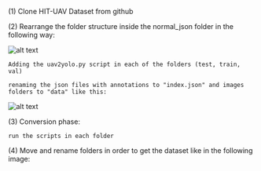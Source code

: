 (1) Clone HIT-UAV Dataset from github

(2) Rearrange the folder structure inside the normal_json folder in the following way:

![alt text](pre_uav2yolo_folders.png)

    Adding the uav2yolo.py script in each of the folders (test, train, val)
    
    renaming the json files with annotations to "index.json" and images folders to "data" like this:

![alt text](pre_uav2yolo_folders_2.png)

(3) Conversion phase:

    run the scripts in each folder

(4) Move and rename folders in order to get the dataset like in the following image:



